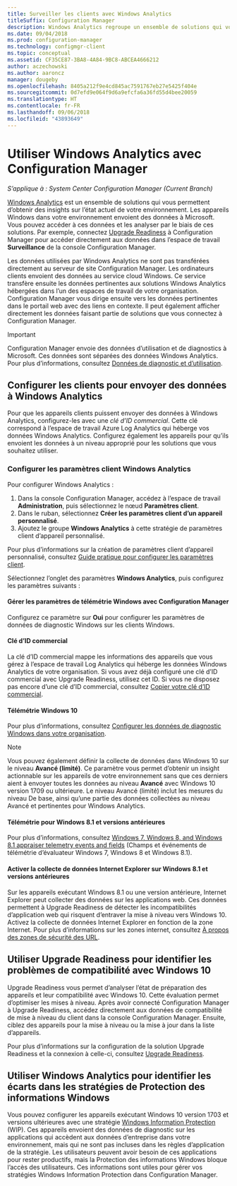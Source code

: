 ```yaml
---
title: Surveiller les clients avec Windows Analytics
titleSuffix: Configuration Manager
description: Windows Analytics regroupe un ensemble de solutions qui vous permettent d’obtenir des insights importants sur l’état actuel de votre environnement.
ms.date: 09/04/2018
ms.prod: configuration-manager
ms.technology: configmgr-client
ms.topic: conceptual
ms.assetid: CF35CE87-3BA8-4A84-9BC8-ABCEA4666212
author: aczechowski
ms.author: aaroncz
manager: dougeby
ms.openlocfilehash: 8405a212f9e4cd845ac7591767eb27e5425f404e
ms.sourcegitcommit: 0d7efd9e064f9d6a9efcfa6a36fd55d4bee20059
ms.translationtype: HT
ms.contentlocale: fr-FR
ms.lasthandoff: 09/06/2018
ms.locfileid: "43893649"
---
```

# <a name="use-windows-analytics-with-configuration-manager"></a>Utiliser Windows Analytics avec Configuration Manager

*S’applique à : System Center Configuration Manager (Current Branch)*

[Windows Analytics](https://docs.microsoft.com/windows/deployment/update/windows-analytics-overview) est un ensemble de solutions qui vous permettent d’obtenir des insights sur l’état actuel de votre environnement. Les appareils Windows dans votre environnement envoient des données à Microsoft. Vous pouvez accéder à ces données et les analyser par le biais de ces solutions. Par exemple, connectez [Upgrade Readiness](/sccm/core/clients/manage/upgrade-readiness) à Configuration Manager pour accéder directement aux données dans l’espace de travail **Surveillance** de la console Configuration Manager.

Les données utilisées par Windows Analytics ne sont pas transférées directement au serveur de site Configuration Manager. Les ordinateurs clients envoient des données au service cloud Windows. Ce service transfère ensuite les données pertinentes aux solutions Windows Analytics hébergées dans l’un des espaces de travail de votre organisation. Configuration Manager vous dirige ensuite vers les données pertinentes dans le portail web avec des liens en contexte. Il peut également afficher directement les données faisant partie de solutions que vous connectez à Configuration Manager.

> [!Important]  
> Configuration Manager envoie des données d’utilisation et de diagnostics à Microsoft. Ces données sont séparées des données Windows Analytics. Pour plus d’informations, consultez [Données de diagnostic et d’utilisation](/sccm/core/plan-design/diagnostics/diagnostics-and-usage-data).  



## <a name="configure-clients-to-report-data-to-windows-analytics"></a>Configurer les clients pour envoyer des données à Windows Analytics

Pour que les appareils clients puissent envoyer des données à Windows Analytics, configurez-les avec une *clé d’ID commercial*. Cette clé correspond à l’espace de travail Azure Log Analytics qui héberge vos données Windows Analytics. Configurez également les appareils pour qu’ils envoient les données à un niveau approprié pour les solutions que vous souhaitez utiliser. 

### <a name="configure-windows-analytics-client-settings"></a>Configurer les paramètres client Windows Analytics
Pour configurer Windows Analytics : 
1. Dans la console Configuration Manager, accédez à l’espace de travail **Administration**, puis sélectionnez le nœud **Paramètres client**.  
2. Dans le ruban, sélectionnez **Créer les paramètres client d’un appareil personnalisé**.  
3. Ajoutez le groupe **Windows Analytics** à cette stratégie de paramètres client d’appareil personnalisé.  

Pour plus d’informations sur la création de paramètres client d’appareil personnalisé, consultez [Guide pratique pour configurer les paramètres client](/sccm/core/clients/deploy/configure-client-settings).

Sélectionnez l’onglet des paramètres **Windows Analytics**, puis configurez les paramètres suivants :  

#### <a name="manage-windows-telemetry-settings-with-configuration-manager"></a>Gérer les paramètres de télémétrie Windows avec Configuration Manager
Configurez ce paramètre sur **Oui** pour configurer les paramètres de données de diagnostic Windows sur les clients Windows.   

#### <a name="commercial-id-key"></a>Clé d’ID commercial
La clé d’ID commercial mappe les informations des appareils que vous gérez à l’espace de travail Log Analytics qui héberge les données Windows Analytics de votre organisation. Si vous avez déjà configuré une clé d’ID commercial avec Upgrade Readiness, utilisez cet ID. Si vous ne disposez pas encore d’une clé d’ID commercial, consultez [Copier votre clé d’ID commercial](https://docs.microsoft.com/windows/deployment/update/windows-analytics-get-started#copy-your-commercial-id-key).

#### <a name="windows-10-telemetry"></a>Télémétrie Windows 10
Pour plus d’informations, consultez [Configurer les données de diagnostic Windows dans votre organisation](https://docs.microsoft.com/windows/privacy/configure-windows-diagnostic-data-in-your-organization##diagnostic-data-level).

> [!Note]  
> Vous pouvez également définir la collecte de données dans Windows 10 sur le niveau **Avancé (limité)**. Ce paramètre vous permet d’obtenir un insight actionnable sur les appareils de votre environnement sans que ces derniers aient à envoyer toutes les données au niveau **Avancé** avec Windows 10 version 1709 ou ultérieure. Le niveau Avancé (limité) inclut les mesures du niveau De base, ainsi qu’une partie des données collectées au niveau Avancé et pertinentes pour Windows Analytics.

#### <a name="windows-81-and-earlier-telemetry"></a>Télémétrie pour Windows 8.1 et versions antérieures   
Pour plus d’informations, consultez [Windows 7, Windows 8, and Windows 8.1 appraiser telemetry events and fields](https://go.microsoft.com/fwlink/?LinkID=822965) (Champs et événements de télémétrie d’évaluateur Windows 7, Windows 8 et Windows 8.1).

#### <a name="enable-windows-81-and-earlier-internet-explorer-data-collection"></a>Activer la collecte de données Internet Explorer sur Windows 8.1 et versions antérieures
Sur les appareils exécutant Windows 8.1 ou une version antérieure, Internet Explorer peut collecter des données sur les applications web. Ces données permettent à Upgrade Readiness de détecter les incompatibilités d’application web qui risquent d’entraver la mise à niveau vers Windows 10. Activez la collecte de données Internet Explorer en fonction de la zone Internet. Pour plus d’informations sur les zones internet, consultez [À propos des zones de sécurité des URL](https://docs.microsoft.com/previous-versions/windows/internet-explorer/ie-developer/platform-apis/ms537183\(v=vs.85\)).



## <a name="use-upgrade-readiness-to-identify-windows-10-compatibility-issues"></a>Utiliser Upgrade Readiness pour identifier les problèmes de compatibilité avec Windows 10

Upgrade Readiness vous permet d’analyser l’état de préparation des appareils et leur compatibilité avec Windows 10. Cette évaluation permet d’optimiser les mises à niveau. Après avoir connecté Configuration Manager à Upgrade Readiness, accédez directement aux données de compatibilité de mise à niveau du client dans la console Configuration Manager. Ensuite, ciblez des appareils pour la mise à niveau ou la mise à jour dans la liste d’appareils.

Pour plus d’informations sur la configuration de la solution Upgrade Readiness et la connexion à celle-ci, consultez [Upgrade Readiness](/sccm/core/clients/manage/upgrade-readiness).



## <a name="use-windows-analytics-to-identify-gaps-in-windows-information-protection-policies"></a>Utiliser Windows Analytics pour identifier les écarts dans les stratégies de Protection des informations Windows

Vous pouvez configurer les appareils exécutant Windows 10 version 1703 et versions ultérieures avec une stratégie [Windows Information Protection](https://docs.microsoft.com/windows/threat-protection/windows-information-protection/protect-enterprise-data-using-wip) (WIP). Ces appareils envoient des données de diagnostic sur les applications qui accèdent aux données d’entreprise dans votre environnement, mais qui ne sont pas incluses dans les règles d’application de la stratégie. Les utilisateurs peuvent avoir besoin de ces applications pour rester productifs, mais la Protection des informations Windows bloque l’accès des utilisateurs. Ces informations sont utiles pour gérer vos stratégies Windows Information Protection dans Configuration Manager. 

